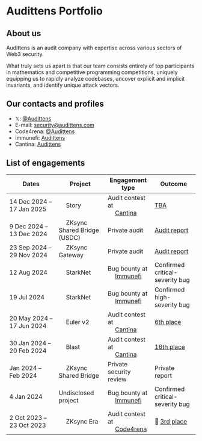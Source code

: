 # Audittens Portfolio

## About us

Audittens is an audit company with expertise across various sectors of Web3 security.

What truly sets us apart is that our team consists entirely of top participants in mathematics and competitive programming competitions, uniquely equipping us to rapidly analyze codebases, uncover explicit and implicit invariants, and identify unique attack vectors.

## Our contacts and profiles

* 𝕏: [@Audittens](https://x.com/Audittens)
* E-mail: security@audittens.com
* Code4rena: [@Audittens](https://code4rena.com/@Audittens/)
* Immunefi: [Audittens](https://immunefi.com/profile/Audittens/)
* Cantina: [Audittens](https://cantina.xyz/u/Audittens)

## List of engagements

| Dates | Project | Engagement type | Outcome |
| --- | --- | --- | --- |
| 14&nbsp;Dec&nbsp;2024&nbsp;&ndash;<br>17&nbsp;Jan&nbsp;2025 | <a href="#"><img src="https://www.story.foundation/icon.png" height="15"></a> Story | Audit contest at<br><a href="#"><img src="https://cantina.xyz/favicon.ico" height="15"></a> [Cantina](https://cantina.xyz/) | [TBA](https://cantina.xyz/competitions/0561defa-eeb2-4a74-8884-5d7a873afa58) |
| 9&nbsp;Dec&nbsp;2024&nbsp;&ndash;<br>13&nbsp;Dec&nbsp;2024 | <a href="#"><img src="https://zksync.io/favicon.ico" height="15"></a> ZKsync Shared Bridge (USDC) | Private audit | [Audit report](audit-reports/ZKsync%20Shared%20Bridge%20(USDC)%20Audit.pdf) |
| 23&nbsp;Sep&nbsp;2024&nbsp;&ndash;<br>29&nbsp;Nov&nbsp;2024 | <a href="#"><img src="https://zksync.io/favicon.ico" height="15"></a> ZKsync Gateway | Private audit | [Audit report](audit-reports/ZKsync%20Gateway%20Audit.pdf) |
| 12&nbsp;Aug&nbsp;2024 | <a href="#"><img src="https://www.starknet.io/favicon.ico" height="15"></a> StarkNet | Bug bounty at<br><a href="#"><img src="https://immunefi.com/apple-touch-icon.png" height="15"></a> [Immunefi](https://immunefi.com/) | Confirmed critical-severity bug |
| 19&nbsp;Jul&nbsp;2024 | <a href="#"><img src="https://www.starknet.io/favicon.ico" height="15"></a> StarkNet | Bug bounty at<br><a href="#"><img src="https://immunefi.com/apple-touch-icon.png" height="15"></a> [Immunefi](https://immunefi.com/) | Confirmed high-severity bug |
| 20&nbsp;May&nbsp;2024&nbsp;&ndash;<br>17&nbsp;Jun&nbsp;2024 | <a href="#"><img src="https://euler.finance/favicon.ico" height="15"></a> Euler v2 | Audit contest at<br><a href="#"><img src="https://cantina.xyz/favicon.ico" height="15"></a> [Cantina](https://cantina.xyz/) | [6th place](https://cantina.xyz/competitions/41306bb9-2bb8-4da6-95c3-66b85e11639f/leaderboard) |
| 30&nbsp;Jan&nbsp;2024&nbsp;&ndash;<br>20&nbsp;Feb&nbsp;2024 | <a href="#"><img src="https://imagedelivery.net/wtv4_V7VzVsxpAFaxzmpbw/a7b4f304-a568-430e-fe83-c84317ba0900/public" height="15"></a> Blast | Audit contest at<br><a href="#"><img src="https://cantina.xyz/favicon.ico" height="15"></a> [Cantina](https://cantina.xyz/) | [16th place](https://cantina.xyz/competitions/c90131b4-5c7c-4ebc-a1f3-8002d219bfe0/leaderboard) |
| Jan&nbsp;2024&nbsp;&ndash;<br>Feb&nbsp;2024 | <a href="#"><img src="https://zksync.io/favicon.ico" height="15"></a> ZKsync Shared Bridge | Private security review | Private report |
| 4&nbsp;Jan&nbsp;2024 | Undisclosed project | Bug bounty at<br><a href="#"><img src="https://immunefi.com/apple-touch-icon.png" height="15"></a> [Immunefi](https://immunefi.com/) | Confirmed critical-severity bug |
| 2&nbsp;Oct&nbsp;2023&nbsp;&ndash;<br>23&nbsp;Oct&nbsp;2023 | <a href="#"><img src="https://zksync.io/favicon.ico" height="15"></a> ZKsync Era | Audit contest at<br><a href="#"><img src="https://code4rena.com/favicon.ico" height="15"></a> [Code4rena](https://code4rena.com/) | 🥉 [3rd place](https://code4rena.com/audits/2023-10-zksync-era) |
